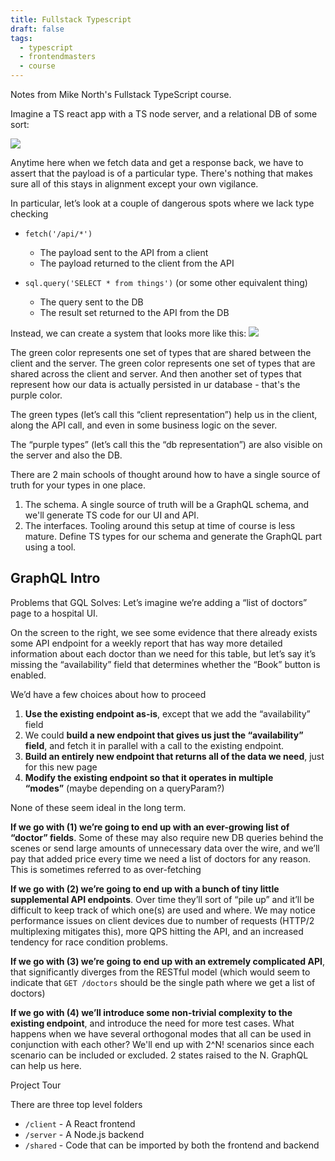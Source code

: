 ```yaml
---
title: Fullstack Typescript
draft: false
tags:
  - typescript
  - frontendmasters
  - course
---
```


Notes from Mike North's Fullstack TypeScript course.

Imagine a TS react app with a TS node server, and a relational DB of some sort:

<img src="https://www.typescript-training.com/static/dd387724950089be867964b4bfba4e2a/29114/fullstack-ts.001.png" >

Anytime here when we fetch data and get a response back, we have to assert that the payload is of a particular type. There's nothing that makes sure all of this stays in alignment except your own vigilance. 

In particular, let’s look at a couple of dangerous spots where we lack type checking

- `fetch('/api/*')`
    
    - The payload sent to the API from a client
    - The payload returned to the client from the API
- `sql.query('SELECT * from things')` (or some other equivalent thing)
    
    - The query sent to the DB
    - The result set returned to the API from the DB

Instead, we can create a system that looks more like this:
<img src="https://www.typescript-training.com/static/fcbbefd71d5d4f929bda66cdb8a88c43/29114/fullstack-ts.002.png" >

The green color represents one set of types that are shared between the client and the server. The green color represents one set of types that are shared across the client and server. And then another set of types that represent how our data is actually persisted in ur database - that's the purple color.

The green types (let’s call this “client representation”) help us in the client, along the API call, and even in some business logic on the sever.

The “purple types” (let’s call this the “db representation”) are also visible on the server and also the DB. 

There are 2 main schools of thought around how to have a single source of truth for your types in one place.

1) The schema. A single source of truth will be a GraphQL schema, and we'll generate TS code for our UI and API.
2) The interfaces. Tooling around this setup at time of course is less mature. Define TS types for our schema and generate the GraphQL part using a tool.

## GraphQL Intro

Problems that GQL Solves:
Let’s imagine we’re adding a “list of doctors” page to a hospital UI.

On the screen to the right, we see some evidence that there already exists some API endpoint for a weekly report that has way more detailed information about each doctor than we need for this table, but let’s say it’s missing the “availability” field that determines whether the “Book” button is enabled.

We’d have a few choices about how to proceed

1. **Use the existing endpoint as-is**, except that we add the “availability” field
2. We could **build a new endpoint that gives us just the “availability” field**, and fetch it in parallel with a call to the existing endpoint.
3. **Build an entirely new endpoint that returns all of the data we need**, just for this new page
4. **Modify the existing endpoint so that it operates in multiple “modes”** (maybe depending on a queryParam?)

None of these seem ideal in the long term.

**If we go with (1) we’re going to end up with an ever-growing list of “doctor” fields**. Some of these may also require new DB queries behind the scenes or send large amounts of unnecessary data over the wire, and we’ll pay that added price every time we need a list of doctors for any reason. This is sometimes referred to as over-fetching

**If we go with (2) we’re going to end up with a bunch of tiny little supplemental API endpoints**. Over time they’ll sort of “pile up” and it’ll be difficult to keep track of which one(s) are used and where. We may notice performance issues on client devices due to number of requests (HTTP/2 multiplexing mitigates this), more QPS hitting the API, and an increased tendency for race condition problems.

**If we go with (3) we’re going to end up with an extremely complicated API**, that significantly diverges from the RESTful model (which would seem to indicate that `GET /doctors` should be the single path where we get a list of doctors)

**If we go with (4) we’ll introduce some non-trivial complexity to the existing endpoint**, and introduce the need for more test cases. What happens when we have several orthogonal modes that all can be used in conjunction with each other? We'll end up with 2^N! scenarios since each scenario can be included or excluded. 2 states raised to the N. GraphQL can help us here.

Project Tour

There are three top level folders

- `/client` - A React frontend
- `/server` - A Node.js backend
- `/shared` - Code that can be imported by both the frontend and backend